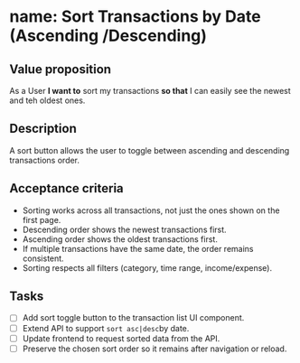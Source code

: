 # name: Sort Transactions by Date (Ascending /Descending)

## Value proposition

As a User
**I want to** sort my transactions
**so that** I can easily see the newest and teh oldest ones.

## Description

A sort button allows the user to toggle between ascending and descending transactions order.

## Acceptance criteria

- Sorting works across all transactions, not just the ones shown on the first page.
- Descending order shows the newest transactions first.
- Ascending order shows the oldest transactions first.
- If multiple transactions have the same date, the order remains consistent.
- Sorting respects all filters (category, time range, income/expense).

## Tasks

- [ ] Add sort toggle button to the transaction list UI component.
- [ ] Extend API to support `sort asc|desc`by date.
- [ ] Update frontend to request sorted data from the API.
- [ ] Preserve the chosen sort order so it remains after navigation or reload.
